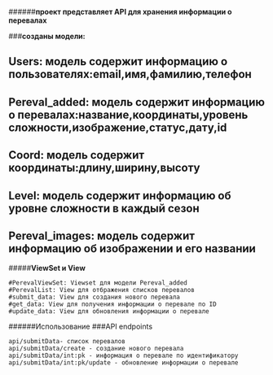 ######**проект представляет API для хранения информации о перевалах**

###**созданы модели:**

Users:
модель содержит информацию о пользователях:email,имя,фамилию,телефон
----------------------------------------------------------------------
Pereval_added:
модель содержит информацию о перевалах:название,координаты,уровень сложности,изображение,статус,дату,id
---------------------------------------------------------------------------------------------------------
Coord:
модель содержит координаты:длину,ширину,высоту
-------------------------------------------------
Level:
модель содержит информацию об уровне сложности в каждый сезон
--------------------------------------------------------------
Pereval_images:
модель содержит информацию об изображении и его названии
-----------------------------------------------------------

#####**ViewSet и View**
```
#PerevalViewSet: Viewset для модели Pereval_added
#PerevalList: View для отбражения списков перевалов
#submit_data: View для создания нового перевала
#get_data: View для получения информации о перевале по ID
#update_data: View для обновления информации о перевале
```

######Использование ###API endpoints

    api/submitData- список перевалов
    api/submitData/create - создание нового перевала
    api/submitData/int:pk - информация о перевале по идентификатору
    api/submitData/int:pk/update - обновление информации о перевале
